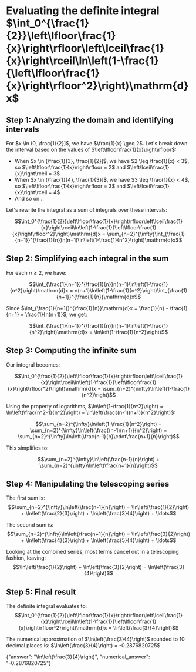 # Evaluating the definite integral $\int_0^{\frac{1}{2}}\left\lfloor\frac{1}{x}\right\rfloor\left\lceil\frac{1}{x}\right\rceil\ln\left(1-\frac{1}{\left\lfloor\frac{1}{x}\right\rfloor^2}\right)\mathrm{d}x$

## Step 1: Analyzing the domain and identifying intervals

For $x \in (0, \frac{1}{2}]$, we have $\frac{1}{x} \geq 2$. Let's break down the interval based on the values of $\left\lfloor\frac{1}{x}\right\rfloor$:

- When $x \in (\frac{1}{3}, \frac{1}{2}]$, we have $2 \leq \frac{1}{x} < 3$, so $\left\lfloor\frac{1}{x}\right\rfloor = 2$ and $\left\lceil\frac{1}{x}\right\rceil = 3$
- When $x \in (\frac{1}{4}, \frac{1}{3}]$, we have $3 \leq \frac{1}{x} < 4$, so $\left\lfloor\frac{1}{x}\right\rfloor = 3$ and $\left\lceil\frac{1}{x}\right\rceil = 4$
- And so on...

Let's rewrite the integral as a sum of integrals over these intervals:

$$\int_0^{\frac{1}{2}}\left\lfloor\frac{1}{x}\right\rfloor\left\lceil\frac{1}{x}\right\rceil\ln\left(1-\frac{1}{\left\lfloor\frac{1}{x}\right\rfloor^2}\right)\mathrm{d}x = \sum_{n=2}^{\infty}\int_{\frac{1}{n+1}}^{\frac{1}{n}}n(n+1)\ln\left(1-\frac{1}{n^2}\right)\mathrm{d}x$$

## Step 2: Simplifying each integral in the sum

For each $n \geq 2$, we have:

$$\int_{\frac{1}{n+1}}^{\frac{1}{n}}n(n+1)\ln\left(1-\frac{1}{n^2}\right)\mathrm{d}x = n(n+1)\ln\left(1-\frac{1}{n^2}\right)\int_{\frac{1}{n+1}}^{\frac{1}{n}}\mathrm{d}x$$

Since $\int_{\frac{1}{n+1}}^{\frac{1}{n}}\mathrm{d}x = \frac{1}{n} - \frac{1}{n+1} = \frac{1}{n(n+1)}$, we get:

$$\int_{\frac{1}{n+1}}^{\frac{1}{n}}n(n+1)\ln\left(1-\frac{1}{n^2}\right)\mathrm{d}x = \ln\left(1-\frac{1}{n^2}\right)$$

## Step 3: Computing the infinite sum

Our integral becomes:

$$\int_0^{\frac{1}{2}}\left\lfloor\frac{1}{x}\right\rfloor\left\lceil\frac{1}{x}\right\rceil\ln\left(1-\frac{1}{\left\lfloor\frac{1}{x}\right\rfloor^2}\right)\mathrm{d}x = \sum_{n=2}^{\infty}\ln\left(1-\frac{1}{n^2}\right)$$

Using the property of logarithms, $\ln\left(1-\frac{1}{n^2}\right) = \ln\left(\frac{n^2-1}{n^2}\right) = \ln\left(\frac{(n-1)(n+1)}{n^2}\right)$:

$$\sum_{n=2}^{\infty}\ln\left(1-\frac{1}{n^2}\right) = \sum_{n=2}^{\infty}\ln\left(\frac{(n-1)(n+1)}{n^2}\right) = \sum_{n=2}^{\infty}\ln\left(\frac{n-1}{n}\cdot\frac{n+1}{n}\right)$$

This simplifies to:

$$\sum_{n=2}^{\infty}\ln\left(\frac{n-1}{n}\right) + \sum_{n=2}^{\infty}\ln\left(\frac{n+1}{n}\right)$$

## Step 4: Manipulating the telescoping series

The first sum is:
$$\sum_{n=2}^{\infty}\ln\left(\frac{n-1}{n}\right) = \ln\left(\frac{1}{2}\right) + \ln\left(\frac{2}{3}\right) + \ln\left(\frac{3}{4}\right) + \ldots$$

The second sum is:
$$\sum_{n=2}^{\infty}\ln\left(\frac{n+1}{n}\right) = \ln\left(\frac{3}{2}\right) + \ln\left(\frac{4}{3}\right) + \ln\left(\frac{5}{4}\right) + \ldots$$

Looking at the combined series, most terms cancel out in a telescoping fashion, leaving:
$$\ln\left(\frac{1}{2}\right) + \ln\left(\frac{3}{2}\right) = \ln\left(\frac{3}{4}\right)$$

## Step 5: Final result

The definite integral evaluates to:
$$\int_0^{\frac{1}{2}}\left\lfloor\frac{1}{x}\right\rfloor\left\lceil\frac{1}{x}\right\rceil\ln\left(1-\frac{1}{\left\lfloor\frac{1}{x}\right\rfloor^2}\right)\mathrm{d}x = \ln\left(\frac{3}{4}\right)$$

The numerical approximation of $\ln\left(\frac{3}{4}\right)$ rounded to 10 decimal places is:
$\ln\left(\frac{3}{4}\right) = -0.2876820725$

{"answer": "\\ln\\left(\\frac{3}{4}\\right)", "numerical_answer": "-0.2876820725"}